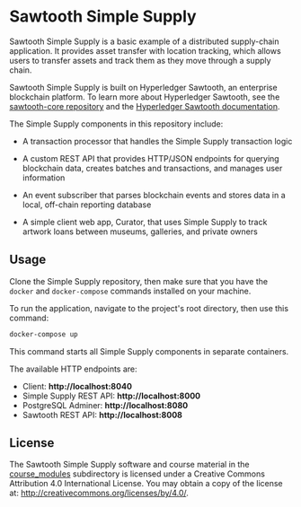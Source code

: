 # Sawtooth Simple Supply

Sawtooth Simple Supply is a basic example of a distributed supply-chain
application. It provides asset transfer with location tracking, which allows
users to transfer assets and track them as they move through a supply chain.

Sawtooth Simple Supply is built on Hyperledger Sawtooth, an enterprise
blockchain platform. To learn more about Hyperledger Sawtooth, see the
[sawtooth-core repository](https://github.com/hyperledger/sawtooth-core) and the
[Hyperledger Sawtooth documentation](https://sawtooth.hyperledger.org/docs/).

The Simple Supply components in this repository include:

- A transaction processor that handles the Simple Supply transaction logic

- A custom REST API that provides HTTP/JSON endpoints for querying blockchain
  data, creates batches and transactions, and manages user information

- An event subscriber that parses blockchain events and stores data in a local,
  off-chain reporting database

- A simple client web app, Curator, that uses Simple Supply to track artwork
  loans between museums, galleries, and private owners

## Usage


Clone the Simple Supply repository, then make sure that you have the `docker`
and `docker-compose` commands installed on your machine.

To run the application, navigate to the project's root directory, then use
this command:

```bash
docker-compose up
```

This command starts all Simple Supply components in separate containers.

The available HTTP endpoints are:
- Client: **http://localhost:8040**
- Simple Supply REST API: **http://localhost:8000**
- PostgreSQL Adminer: **http://localhost:8080**
- Sawtooth REST API: **http://localhost:8008**

## License

The Sawtooth Simple Supply software and course material in the
[course_modules](course_modules) subdirectory is licensed under a
Creative Commons Attribution 4.0 International License.  You may obtain a copy
of the license at: http://creativecommons.org/licenses/by/4.0/.
